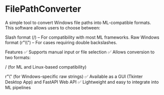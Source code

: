 # FilePathConverter

A simple tool to convert Windows file paths into ML-compatible formats. This software allows users to choose between:


Slash format (/) – For compatibility with most ML frameworks.
Raw Windows format (r"\\\\") – For cases requiring double backslashes.

Features
✅ Supports manual input or file selection
✅ Allows conversion to two formats:

/ (for ML and Linux-based compatibility)

r"\\" (for Windows-specific raw strings)
✅ Available as a GUI (Tkinter Desktop App) and FastAPI Web API
✅ Lightweight and easy to integrate into ML pipelines
